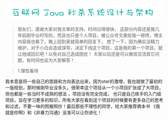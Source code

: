 ![互联网 Java 秒杀系统设计与架构](https://raw.githubusercontent.com/qiurunze123/imageall/master/miaoshashejitu.png)

> 朋友们，感谢大家对我文章的支持。时间过得很快，
这部分内容还是我几年前刚毕业时写的，而且也只是个人项目，被公众号文章给我一顿喷，博主内容我也看了，晚上回到家就简单的回复下，
想了一下，因为确实没精力维护，对于小白会造成误导，决定下线这个项目，这是我的第一个项目，就让他成回忆吧！以免对自己造成困扰！
大家以后还是可以微信交流其它问题，有时间也会为大家解答！

>1.理性看待

我本意是将一些自己的思路和方向表达出来，因为star的激增，我也就做了最初的一版规划，那时候刚毕业没多久，很荣幸这个项目从一个小项目扩张成了大项目，但也都是一些当时不成熟的想法 ，项目没有完全完成，
也只是自己练手的入门级项目，旨在学习更多的知识，所有大家在看到这个项目的时候要有更多自己的思考和过滤，不要一味的照搬照抄！最后那些不理性的同学，给大家推荐俩本书 《我就是你啊》和《非暴力沟通》没准可以让你进化！

